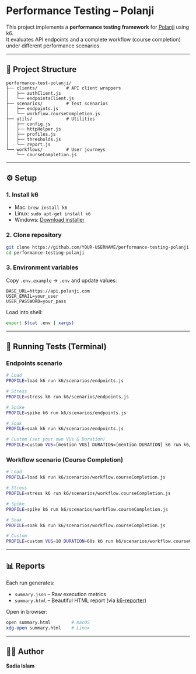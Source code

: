 # Performance Testing – Polanji

This project implements a **performance testing framework** for [Polanji](https://www.polanji.com) using k6.  
It evaluates API endpoints and a complete workflow (course completion) under different performance scenarios.

---

## 📂 Project Structure

```
performance-test-polanji/
├── clients/           # API client wrappers
│   ├── authClient.js
│   └── endpointsClient.js
├── scenarios/         # Test scenarios
│   ├── endpoints.js
│   └── workflow.courseCompletion.js
├── utils/             # Utilities
│   ├── config.js
│   ├── httpHelper.js
│   ├── profiles.js
│   ├── thresholds.js
│   └── report.js
└── workflows/         # User journeys
    └── courseCompletion.js
```

---

## ⚙️ Setup

### 1. Install k6  
- Mac: `brew install k6`  
- Linux: `sudo apt-get install k6`  
- Windows: [Download installer](https://k6.io/docs/get-started/installation/)  

### 2. Clone repository
```bash
git clone https://github.com/YOUR-USERNAME/performance-testing-polanji.git
cd performance-testing-polanji
```

### 3. Environment variables
Copy `.env.example` → `.env` and update values:

```env
BASE_URL=https://api.polanji.com
USER_EMAIL=your_user
USER_PASSWORD=your_pass
```

Load into shell:
```bash
export $(cat .env | xargs)
```

---

## 🚀 Running Tests (Terminal)

### Endpoints scenario
```bash
# Load
PROFILE=load k6 run k6/scenarios/endpoints.js

# Stress
PROFILE=stress k6 run k6/scenarios/endpoints.js

# Spike
PROFILE=spike k6 run k6/scenarios/endpoints.js

# Soak
PROFILE=soak k6 run k6/scenarios/endpoints.js

# Custom (set your own VUs & Duration)
PROFILE=custom VUS=[mention VUS] DURATION=[mention DURATION] k6 run k6/scenarios/endpoints.js
```

### Workflow scenario (Course Completion)
```bash
# Load
PROFILE=load k6 run k6/scenarios/workflow.courseCompletion.js

# Stress
PROFILE=stress k6 run k6/scenarios/workflow.courseCompletion.js

# Spike
PROFILE=spike k6 run k6/scenarios/workflow.courseCompletion.js

# Soak
PROFILE=soak k6 run k6/scenarios/workflow.courseCompletion.js

# Custom
PROFILE=custom VUS=10 DURATION=60s k6 run k6/scenarios/workflow.courseCompletion.js
```

---

## 📊 Reports

Each run generates:

- `summary.json` – Raw execution metrics  
- `summary.html` – Beautiful HTML report (via [k6-reporter](https://github.com/benc-uk/k6-reporter))  

Open in browser:
```bash
open summary.html        # macOS
xdg-open summary.html    # Linux
```

---

## 👩‍💻 Author

**Sadia Islam**
